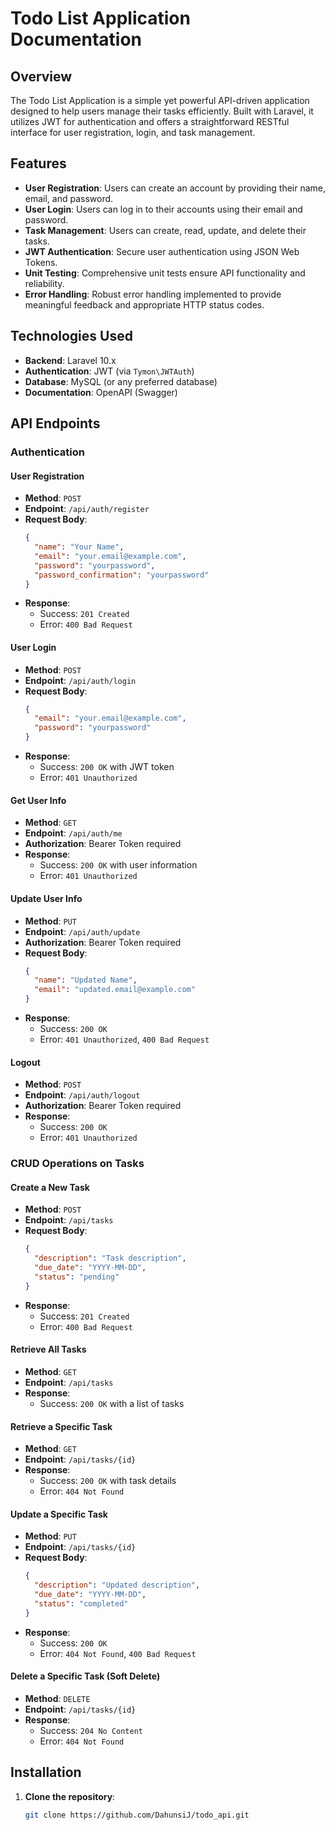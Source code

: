 # Todo List Application Documentation

## Overview
The Todo List Application is a simple yet powerful API-driven application designed to help users manage their tasks efficiently. Built with Laravel, it utilizes JWT for authentication and offers a straightforward RESTful interface for user registration, login, and task management.

## Features
- **User Registration**: Users can create an account by providing their name, email, and password.
- **User Login**: Users can log in to their accounts using their email and password.
- **Task Management**: Users can create, read, update, and delete their tasks.
- **JWT Authentication**: Secure user authentication using JSON Web Tokens.
- **Unit Testing**: Comprehensive unit tests ensure API functionality and reliability.
- **Error Handling**: Robust error handling implemented to provide meaningful feedback and appropriate HTTP status codes.

## Technologies Used
- **Backend**: Laravel 10.x
- **Authentication**: JWT (via `Tymon\JWTAuth`)
- **Database**: MySQL (or any preferred database)
- **Documentation**: OpenAPI (Swagger)

## API Endpoints

### Authentication

#### User Registration
- **Method**: `POST`
- **Endpoint**: `/api/auth/register`
- **Request Body**:
    ```json
    {
      "name": "Your Name",
      "email": "your.email@example.com",
      "password": "yourpassword",
      "password_confirmation": "yourpassword"
    }
    ```
- **Response**:
  - Success: `201 Created`
  - Error: `400 Bad Request`

#### User Login
- **Method**: `POST`
- **Endpoint**: `/api/auth/login`
- **Request Body**:
    ```json
    {
      "email": "your.email@example.com",
      "password": "yourpassword"
    }
    ```
- **Response**:
  - Success: `200 OK` with JWT token
  - Error: `401 Unauthorized`

#### Get User Info
- **Method**: `GET`
- **Endpoint**: `/api/auth/me`
- **Authorization**: Bearer Token required
- **Response**:
  - Success: `200 OK` with user information
  - Error: `401 Unauthorized`

#### Update User Info
- **Method**: `PUT`
- **Endpoint**: `/api/auth/update`
- **Authorization**: Bearer Token required
- **Request Body**:
    ```json
    {
      "name": "Updated Name",
      "email": "updated.email@example.com"
    }
    ```
- **Response**:
  - Success: `200 OK`
  - Error: `401 Unauthorized`, `400 Bad Request`

#### Logout
- **Method**: `POST`
- **Endpoint**: `/api/auth/logout`
- **Authorization**: Bearer Token required
- **Response**:
  - Success: `200 OK`
  - Error: `401 Unauthorized`

### CRUD Operations on Tasks

#### Create a New Task
- **Method**: `POST`
- **Endpoint**: `/api/tasks`
- **Request Body**:
    ```json
    {
      "description": "Task description",
      "due_date": "YYYY-MM-DD",
      "status": "pending"
    }
    ```
- **Response**:
  - Success: `201 Created`
  - Error: `400 Bad Request`

#### Retrieve All Tasks
- **Method**: `GET`
- **Endpoint**: `/api/tasks`
- **Response**:
  - Success: `200 OK` with a list of tasks

#### Retrieve a Specific Task
- **Method**: `GET`
- **Endpoint**: `/api/tasks/{id}`
- **Response**:
  - Success: `200 OK` with task details
  - Error: `404 Not Found`

#### Update a Specific Task
- **Method**: `PUT`
- **Endpoint**: `/api/tasks/{id}`
- **Request Body**:
    ```json
    {
      "description": "Updated description",
      "due_date": "YYYY-MM-DD",
      "status": "completed"
    }
    ```
- **Response**:
  - Success: `200 OK`
  - Error: `404 Not Found`, `400 Bad Request`

#### Delete a Specific Task (Soft Delete)
- **Method**: `DELETE`
- **Endpoint**: `/api/tasks/{id}`
- **Response**:
  - Success: `204 No Content`
  - Error: `404 Not Found`

## Installation
1. **Clone the repository**:
   ```bash
   git clone https://github.com/DahunsiJ/todo_api.git
